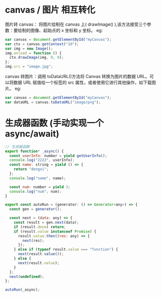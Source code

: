 # canvas / 图片 相互转化

图片转 canvas： 将图片绘制在 canvas 上( drawImage() ),该方法接受三个参数：要绘制的图像、起始点的 x 坐标和 y 坐标。
eg:

```javascript
var canvas = document.getElementById("myCanvas");
var ctx = canvas.getContext("2d");
var img = new Image();
img.onload = function () {
  ctx.drawImage(img, 0, 0);
};
img.src = "image.jpg";
```

canvas 转图片：调用 toDataURL()方法将 Canvas 转换为图片的数据 URL。可以将数据 URL 赋值给一个<img>标签的 src 属性，或者使用它进行其他操作，如下载图片。
eg:

```javascript
var canvas = document.getElementById("myCanvas");
var dataURL = canvas.toDataURL("image/png");
```

# 生成器函数 (手动实现一个 async/await)

```js
// 生成器函数
export function* _async() {
  const userInfo: number = yield getUserInfo();
  console.log("2222", userInfo);
  const name: string = yield () => {
    return "dengxi";
  };
  console.log("name", name);

  const num: number = yield 3;
  console.log("num", num);
}

export const autoRun = (generator: () => Generator<any>) => {
  const gen = generator();

  const next = (data: any) => {
    const result = gen.next(data);
    if (result.done) return;
    if (result.value instanceof Promise) {
      result.value.then((res: any) => {
        next(res);
      });
    } else if (typeof result.value === "function") {
      next(result.value());
    } else {
      next(result.value);
    }
  };
  next(undefined);
};

autoRun(_async);
```
